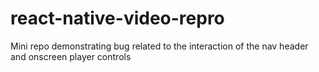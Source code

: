 # react-native-video-repro
Mini repo demonstrating bug related to the interaction of the nav header and onscreen player controls
